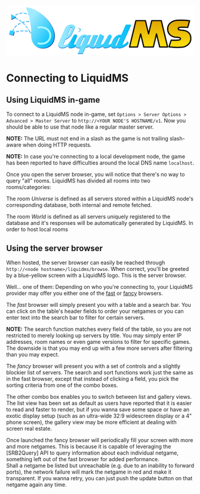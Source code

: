 ![LiquidMS logo](../liquidMS.svg)

Connecting to LiquidMS
======================

Using LiquidMS in-game
----------------------

To connect to a LiquidMS node in-game, set
`Options > Server Options > Advanced > Master Server` to
`http://<YOUR NODE'S HOSTNAME/v1`. Now you should be
able to use that node like a regular master server.

**NOTE:** The URL must not end in a slash as the game is not trailing
          slash-aware when doing HTTP requests.

**NOTE:** In case you're connecting to a local development node, the game
          has been reported to have difficulties around the local DNS name
          `localhost`.


Once you open the server browser, you will notice that there's no way to
query "all" rooms. LiquidMS has divided all rooms into two rooms/categories:

The room *Universe* is defined as all servers stored within a LiquidMS
node's corresponding database, both internal and remote fetched.

The room *World* is defined as all servers uniquely registered to the
database and it's responses will be automatically generated by LiquidMS.
In order to host local rooms


Using the server browser
------------------------

When hosted, the server browser can easily be reached through `http://<node
hostname>/liquidms/browse`. When correct, you'll be greeted by a
blue-yellow screen with a LiquidMS logo. This is the server browser.

Well... one of them: Depending on who you're connecting to, your LiquidMS
provider may offer you either one of the [fast] or [fancy] browsers.

[fast]: ../teardown/fastbrowser.md
[fancy]: ../teardown/fancybrowser.md

The *fast* browser will simply present you with a table and a search bar.
You can click on the table's header fields to order your netgames or you
can enter text into the search bar to filter for certain servers.

**NOTE:** The search function matches every field of the table, so you are
          not restricted to merely looking up servers by title. You may simply enter
          IP addresses, room names or even game versions to filter for specific
          games. The downside is that you may end up with a few more servers after
          filtering than you may expect.

The *fancy* browser will present you with a set of controls and a slightly
blockier list of servers. The search and sort functions work just the same
as in the fast browser, except that instead of clicking a field, you pick
the sorting criteria from one of the combo boxes.

The other combo box enables you to switch between list and gallery views.
The list view has been set as default as users have reported that it is
easier to read and faster to render, but if you wanna save some space or
have an exotic display setup (such as an ultra-wide 32:9 widescreen display
or a 4" phone screen), the gallery view may be more efficient at dealing
with screen real estate.

Once launched the fancy browser will periodically fill your screen with
more and more netgames. This is because it is capable of leveraging the
[SRB2Query] API to query information about each individual netgame,
something left out of the fast browser for added performance.  
Shall a netgame be listed but unreachable (e.g. due to an inability to
forward ports), the network failure will mark the netgame in red and make
it transparent. If you wanna retry, you can just push the update button on
that netgame again any time.

